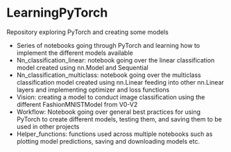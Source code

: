 # LearningPyTorch
Repository exploring PyTorch and creating some models

- Series of notebooks going through PyTorch and learning how to implement the different models available
- Nn_classification_linear: notebook going over the linear classification model created using nn.Model and Sequential
- Nn_classification_multiclass: notebook going over the multiclass classification model created using nn.Linear feeding into other nn.Linear layers and implementing optimizer and loss functions
- Vision: creating a model to conduct image classification using the different FashionMNISTModel from V0-V2
- Workflow: Notebook going over general best practices for using PyTorch to create different models, testing them, and saving them to be used in other projects
- Helper_functions: functions used across multiple notebooks such as plotting model predictions, saving and downloading models etc.
